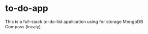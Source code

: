 # to-do-app
This is a full-stack to-do-list application using for storage MongoDB Compass (localy).
